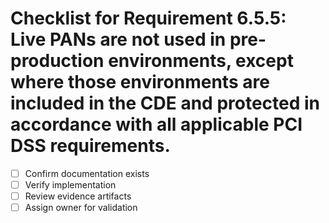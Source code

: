 # Checklist for Requirement 6.5.5: Live PANs are not used in pre-production environments, except where those environments are included in the CDE and protected in accordance with all applicable PCI DSS requirements.

- [ ] Confirm documentation exists
- [ ] Verify implementation
- [ ] Review evidence artifacts
- [ ] Assign owner for validation
